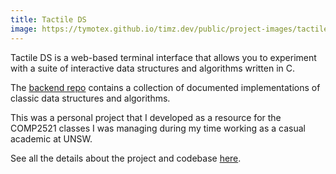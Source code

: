 ```yaml
---
title: Tactile DS
image: https://tymotex.github.io/timz.dev/public/project-images/tactile-ds-thumbnail.png
---
```


Tactile DS is a web-based terminal interface that allows you to experiment with a suite of interactive
data structures and algorithms written in C.

The <a href="https://github.com/Tymotex/DataStructures">backend repo</a> contains a collection of documented implementations of classic data structures and algorithms.

This was a personal project that I developed as a resource for the COMP2521 classes I was managing during my time working as a casual academic at UNSW.

See all the details about the project and codebase <a href="https://github.com/Tymotex/DataStructures">here</a>.
